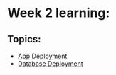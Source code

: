 # Week 2 learning: 

## Topics:
- [App Deployment](Notes/App.md)
- [Database Deployment](Notes/Database.md)